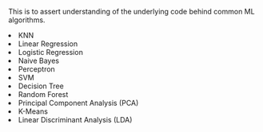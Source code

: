 This is to assert understanding of the underlying code behind common ML algorithms.

<li>KNN
<li>Linear Regression
<li>Logistic Regression
<li>Naive Bayes
<li>Perceptron
<li>SVM
<li>Decision Tree
<li>Random Forest
<li>Principal Component Analysis (PCA)
<li>K-Means
<li>Linear Discriminant Analysis (LDA)
